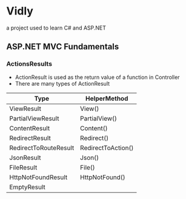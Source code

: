 # Vidly
a project used to learn C# and ASP.NET

## ASP.NET MVC Fundamentals
### ActionsResults
- ActionResult is used as the return value of a function in Controller
- There are many types of ActionResult


| Type                  | HelperMethod       |
|-----------------------|--------------------|
| ViewResult            | View()             |
| PartialViewResult     | PartialView()      |
| ContentResult         | Content()          |
| RedirectResult        | Redirect()         |
| RedirectToRouteResult | RedirectToAction() |
| JsonResult            | Json()             |
| FileResult            | File()             |
| HttpNotFoundResult    | HttpNotFound()     |
| EmptyResult           |                    |

